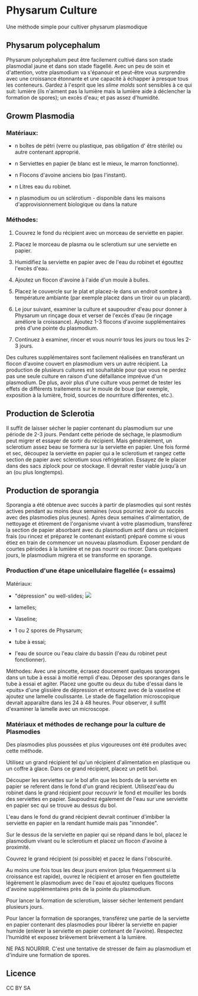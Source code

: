 # Physarum Culture

Une méthode simple pour cultiver physarum plasmodique

## Physarum polycephalum

Physarum polycephalum peut être facilement cultivé dans son stade plasmodial jaune et dans son stade flagellé. Avec un peu de soin et d'attention, votre plasmodium va s'épanouir et peut-être vous surprendre avec une croissance étonnante et une capacité à échapper à presque tous les conteneurs. Gardez à l'esprit que les _slime molds_ sont sensibles à ce qui suit: lumière (ils n'aiment pas la lumière mais la lumière aide à déclencher la formation de spores); un excès d'eau; et pas assez d'humidité.

## Growm Plasmodia

### Matériaux:

+ n boîtes de pétri (verre ou plastique, pas obligation d' être stérile) ou autre contenant approprié.

+ n Serviettes en papier (le blanc est le mieux, le marron fonctionne).

+ n Flocons d'avoine anciens bio (pas l'instant).

+ n Litres eau du robinet.

+ n  plasmodium ou un sclérotium - disponible dans les maisons d'approvisionnement biologique ou dans la nature

### Méthodes:

1. Couvrez le fond du récipient avec un morceau de serviette en papier.

2. Placez le morceau de plasma ou le sclerotium sur une serviette en papier.

3. Humidifiez la serviette en papier avec de l'eau du robinet et égouttez l'excès d'eau.

3. Ajoutez un flocon d'avoine à l'aide d'un moule à bulles.

4. Placez le couvercle sur le plat et placez-le dans un endroit sombre à température ambiante (par exemple placez dans un tiroir ou un placard).

5. Le jour suivant, examiner la culture et saupoudrer d'eau pour donner à Physarum un rinçage doux et verser de l'excès d'eau (le rinçage améliore la croissance). Ajoutez 1-3 flocons d'avoine supplémentaires près d'une pointe du plasmodium.

5. Continuez à examiner, rincer et vous nourrir tous les jours ou tous les 2-3 jours.

Des cultures supplémentaires sont facilement réalisées en transférant un flocon d'avoine couvert en plasmodium vers un autre récipient. La production de plusieurs cultures est souhaitable pour que vous ne perdez pas une seule culture en raison d'une défaillance imprévue d'un plasmodium. De plus, avoir plus d'une culture vous permet de tester les effets de différents traitements sur le moule de boue (par exemple, exposition à la lumière, froid, sources de nourriture différentes, etc.).

## Production de Sclerotia

Il suffit de laisser sécher le papier contenant du plasmodium sur une période de 2-3 jours. Pendant cette période de séchage, le plasmodium peut migrer et essayer de sortir du récipient. Mais généralement, un sclerotium assez beau se formera sur la serviette en papier. Une fois formé et sec, découpez la serviette en papier qui a le sclerotium et rangez cette section de papier avec sclerotium sous réfrigération. Essayez de le placer dans des sacs ziplock pour ce stockage. Il devrait rester viable jusqu'à un an (ou plus longtemps).

## Production de sporangia

Sporangia a été obtenue avec succès à partir de plasmodies qui sont restés actives pendant au moins deux semaines (vous pourriez avoir du succès avec des plasmodies plus jeunes). Après deux semaines d'alimentation, de nettoyage et étirement de l'organisme vivant à votre plasmodium, transférez la section de papier absorbant avec du plasmodium actif dans un récipient frais (ou rincez et préparez le contenant existant) préparé comme si vous étiez en train de commencer un nouveau plasmodium. Exposer pendant de courtes périodes à la lumière et ne pas nourrir ou rincer. Dans quelques jours, le plasmodium migrera et se transforme en sporange.

### Production d'une étape unicellulaire flagellée (= essaims)

Matériaux: 
+ "dépression" ou well-slides; 
![](https://i.imgur.com/fpqARJ8.jpg)


+ lamelles; 
+ Vaseline; 
+ 1 ou 2 spores de Physarum; 
+ tube à essai; 
+ l'eau de source ou l'eau claire du bassin (l'eau du robinet peut fonctionner).

Méthodes: 
Avec une pincette, écrasez doucement quelques sporanges dans un tube à essai à moitié rempli d'eau. Déposer des sporanges dans le tube à essai et agiter. Placez une goutte ou deux du tube d'essai dans le «puits» d'une glissière de dépression et entourez avec de la vaseline et ajoutez une lamelle coulissante. Le stade de flagellation microscopique devrait apparaître dans les 24 à 48 heures. Pour observer, il suffit d'examiner la lamelle avec un microscope.

### Matériaux et méthodes de rechange pour la culture de Plasmodies

Des plasmodies plus poussées et plus vigoureuses ont été produites avec cette méthode. 

Utilisez un grand récipient tel qu'un récipient d'alimentation en plastique ou un coffre à glace. Dans ce grand récipient, placez un petit bol. 

Découper les serviettes sur le bol afin que les bords de la serviette en papier se referent dans le fond d'un grand récipient. Utilisezd'eau du robinet dans le grand récipient pour recouvrir le fond et mouiller les bords des serviettes en papier. Saupoudrez également de l'eau sur une serviette en papier sec qui se trouve au dessus du bol. 

L'eau dans le fond du grand récipient devrait continuer d'imbiber la serviette en papier en la rendant humide mais pas "innondée". 

Sur le dessus de la serviette en papier qui se répand dans le bol, placez le plasmodium vivant ou le sclerotium et placez un flocon d'avoine à proximité. 

Couvrez le grand récipient (si possible) et pacez le dans l'obscurité. 

Au moins une fois tous les deux jours environ (plus fréquemment si la croissance est rapide), ouvrez le récipient et arroser en fien gouttelette légèrement le plasmodium avec de l'eau et ajoutez quelques flocons d'avoine supplémentaires près de la pointe du plasmodium. 

Pour lancer la formation de sclerotium, laisser sécher lentement pendant plusieurs jours. 

Pour lancer la formation de sporanges, transférez une partie de la serviette en papier contenant des plasmodies pour libérer la serviette en papier humide (enlever la serviette en papier contenant de l'avoine). 
Respectez l'humidité et exposez brièvement brièvement à la lumière. 

NE PAS NOURRIR. C'est une tentative de stresser de faim au plasmodium et d'induire une formation de spores.

## Licence


CC BY SA